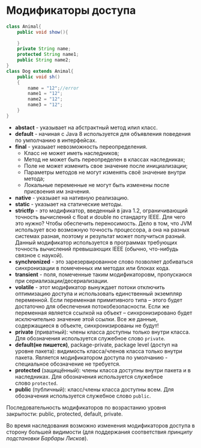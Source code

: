# Модификаторы доступа
```java
class Animal{  
    public void show(){  
  
    }  
    private String name;  
    protected String name1;  
    public String name2;  
}  
class Dog extends Animal{  
    public void sh()  
    {  
        name = "12";//error  
        name1 = "12";  
        name2 = "12"; 
        name3 = "12"; 
    }  
}
```

-   **abstact** - указывает на абстрактный метод илил класс.
-   **default** - начиная с Java 8 используется для объявления поведения по умполчанию в интерфейсах.
-   **final** - указыает невозможность переопределения.
	- Класс не может иметь наследников;
	- Метод не может быть переопределен в классах наследниках;
	- Поле не может изменить свое значение после инициализации;
	- Параметры методов не могут изменять своё значение внутри метода;
	- Локальные переменные не могут быть изменены после присвоения им значения.
-   **native** - указыает на нативную реализацию.
-   **static** - указыает на статические методы.
-   **strictfp** - это модификатор, введенный в java 1.2, ограничивающий точность вычислений с float и double по стандарту IEEE. Для чего это нужно? Чтобы обеспечить переносимость. Дело в том, что JVM использует всю возможную точность процессора, а она на разных системах разная, поэтому и результат может получиться разный. Данный модификатор используется в программах требующих точность вычислений превышающих IEEE (обычно, что-нибудь связное с наукой).
-   **synchronized** - это зарезервированное слово позволяет добиваться синхронизации в помеченных им методах или блоках кода.
-   **transient** - поля, помеченные таким модификаторовм, пропускаюся при сериализации/десериализации.
-   **volatile** - этот модификатор вынуждает потоки отключить оптимизацию доступа и использовать единственный экземпляр переменной. Если переменная примитивного типа – этого будет достаточно для обеспечения потокобезопасности. Если же переменная является ссылкой на объект – синхронизировано будет исключительно значение этой ссылки. Все же данные, содержащиеся в объекте, синхронизированы не будут!
-   **private** (приватный): члены класса доступны только внутри класса. Для обозначения используется служебное слово `private`.
-   **default(не пишется)**, package-private, package level (доступ на уровне пакета): видимость класса/членов класса только внутри пакета. Является модификатором доступа по умолчанию - специальное обозначение не требуется.
-   **protected** (защищённый): члены класса доступны внутри пакета и в наследниках. Для обозначения используется служебное слово `protected`.
-   **public** (публичный): класс/члены класса доступны всем. Для обозначения используется служебное слово `public`.

Последовательность модификаторов по возрастанию уровня закрытости: public, protected, default, private.

Во время наследования возможно изменения модификаторов доступа в сторону большей видимости (для поддержания соответствия _принципу подстановки Барбары Лисков_).